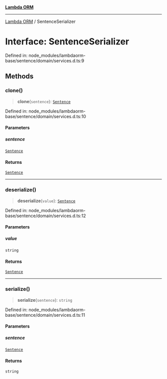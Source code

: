 [**Lambda ORM**](../README.md)

***

[Lambda ORM](../README.md) / SentenceSerializer

# Interface: SentenceSerializer

Defined in: node\_modules/lambdaorm-base/sentence/domain/services.d.ts:9

## Methods

### clone()

> **clone**(`sentence`): [`Sentence`](../classes/Sentence.md)

Defined in: node\_modules/lambdaorm-base/sentence/domain/services.d.ts:10

#### Parameters

##### sentence

[`Sentence`](../classes/Sentence.md)

#### Returns

[`Sentence`](../classes/Sentence.md)

***

### deserialize()

> **deserialize**(`value`): [`Sentence`](../classes/Sentence.md)

Defined in: node\_modules/lambdaorm-base/sentence/domain/services.d.ts:12

#### Parameters

##### value

`string`

#### Returns

[`Sentence`](../classes/Sentence.md)

***

### serialize()

> **serialize**(`sentence`): `string`

Defined in: node\_modules/lambdaorm-base/sentence/domain/services.d.ts:11

#### Parameters

##### sentence

[`Sentence`](../classes/Sentence.md)

#### Returns

`string`
